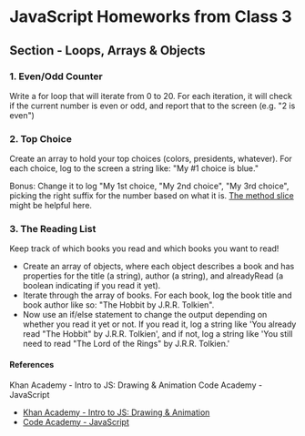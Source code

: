 
# JavaScript Homeworks from Class 3
## Section - Loops, Arrays & Objects

### 1. Even/Odd Counter
Write a for loop that will iterate from 0 to 20. For each iteration, it will check if the current number is even or odd, and report that to the screen (e.g. "2 is even")

### 2. Top Choice
Create an array to hold your top choices (colors, presidents, whatever). For each choice, log to the screen a string like: "My #1 choice is blue."

Bonus: Change it to log "My 1st choice, "My 2nd choice", "My 3rd choice", picking the right suffix for the number based on what it is. [The method slice](https://developer.mozilla.org/en-US/docs/Web/JavaScript/Reference/Global_Objects/String/slice) might be helpful here.

### 3. The Reading List
Keep track of which books you read and which books you want to read!

* Create an array of objects, where each object describes a book and has properties for the title (a string), author (a string), and alreadyRead (a boolean indicating if you read it yet).
* Iterate through the array of books. For each book, log the book title and book author like so: "The Hobbit by J.R.R. Tolkien".
* Now use an if/else statement to change the output depending on whether you read it yet or not. If you read it, log a string like 'You already read "The Hobbit" by J.R.R. Tolkien', and if not, log a string like 'You still need to read "The Lord of the Rings" by J.R.R. Tolkien.'

#### References
Khan Academy - Intro to JS: Drawing & Animation
Code Academy - JavaScript

* [Khan Academy - Intro to JS: Drawing & Animation](https://www.khanacademy.org/computing/computer-programming/programming)
* [Code Academy - JavaScript](http://www.codecademy.com/en/tracks/javascript)